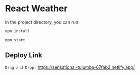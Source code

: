 # React Weather 

In the project directory, you can run:

```sh
npm install
```
```sh
npm start
```
## Deploy Link

`Drag and Drop` : <https://sensational-tulumba-67fab2.netlify.app/>
